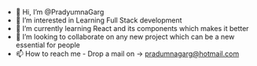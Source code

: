 - 👋 Hi, I’m @PradyumnaGarg
- 👀 I’m interested in Learning Full Stack development
- 🌱 I’m currently learning React and its components which makes it better
- 💞️ I’m looking to collaborate on any new project which can be a new essential for people
- 📫 How to reach me - Drop a mail on -> pradumnagarg@hotmail.com

<!---
PradyumnaGarg/PradyumnaGarg is a ✨ special ✨ repository because its `README.md` (this file) appears on your GitHub profile.
You can click the Preview link to take a look at your changes.
--->

